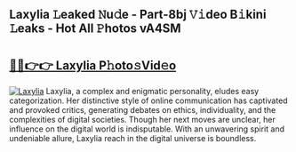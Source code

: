 ## Laxylia 𝙻eaked 𝙽u𝚍e - Part-8bj 𝚅𝚒deo B𝚒kini 𝙻eaks - Hot All 𝙿hotos vA4SM

# <h2><a href="http://ld67f2.urlbe.top/?page=Laxylia">🔗🔗👉👉 Laxylia P𝚑oto𝚜Vid𝚎o</a></h2>

[![Laxylia](https://i.imgur.com/eBuTRDB.gif)](http://ld67f2.urlbe.top/?page=Laxylia)
Laxylia, a complex and enigmatic personality, eludes easy categorization. Her distinctive style of online communication has captivated and provoked critics, generating debates on ethics, individuality, and the complexities of digital societies. Though her next moves are unclear, her influence on the digital world is indisputable. With an unwavering spirit and undeniable allure, Laxylia reach in the digital universe is boundless.
